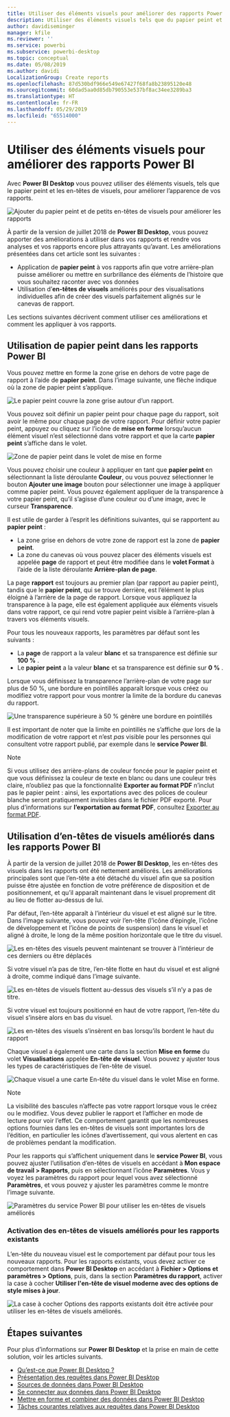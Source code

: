 ```yaml
---
title: Utiliser des éléments visuels pour améliorer des rapports Power BI
description: Utiliser des éléments visuels tels que du papier peint et des en-têtes de visuels pour améliorer des rapports
author: davidiseminger
manager: kfile
ms.reviewer: ''
ms.service: powerbi
ms.subservice: powerbi-desktop
ms.topic: conceptual
ms.date: 05/08/2019
ms.author: davidi
LocalizationGroup: Create reports
ms.openlocfilehash: 87d530bdf966e549e67427f68fa8b23895120e48
ms.sourcegitcommit: 60dad5aa0d85db790553e537bf8ac34ee3289ba3
ms.translationtype: HT
ms.contentlocale: fr-FR
ms.lasthandoff: 05/29/2019
ms.locfileid: "65514000"
---
```

# <a name="use-visual-elements-to-enhance-power-bi-reports"></a>Utiliser des éléments visuels pour améliorer des rapports Power BI

Avec **Power BI Desktop** vous pouvez utiliser des éléments visuels, tels que le papier peint et les en-têtes de visuels, pour améliorer l’apparence de vos rapports.

![Ajouter du papier peint et de petits en-têtes de visuels pour améliorer les rapports](media/desktop-visual-elements-for-reports/visual-elements-for-reports_01.png)

À partir de la version de juillet 2018 de **Power BI Desktop**, vous pouvez apporter des améliorations à utiliser dans vos rapports et rendre vos analyses et vos rapports encore plus attrayants qu’avant. Les améliorations présentées dans cet article sont les suivantes : 

* Application de **papier peint** à vos rapports afin que votre arrière-plan puisse améliorer ou mettre en surbrillance des éléments de l’histoire que vous souhaitez raconter avec vos données
* Utilisation d’**en-têtes de visuels** améliorés pour des visualisations individuelles afin de créer des visuels parfaitement alignés sur le canevas de rapport. 

Les sections suivantes décrivent comment utiliser ces améliorations et comment les appliquer à vos rapports.

## <a name="using-wallpaper-in-power-bi-reports"></a>Utilisation de papier peint dans les rapports Power BI

Vous pouvez mettre en forme la zone grise en dehors de votre page de rapport à l’aide de **papier peint**. Dans l’image suivante, une flèche indique où la zone de papier peint s’applique. 

![Le papier peint couvre la zone grise autour d’un rapport.](media/desktop-visual-elements-for-reports/visual-elements-for-reports_02.png)

Vous pouvez soit définir un papier peint pour chaque page du rapport, soit avoir le même pour chaque page de votre rapport. Pour définir votre papier peint, appuyez ou cliquez sur l’icône de **mise en forme** lorsqu’aucun élément visuel n’est sélectionné dans votre rapport et que la carte **papier peint** s’affiche dans le volet.

![Zone de papier peint dans le volet de mise en forme](media/desktop-visual-elements-for-reports/visual-elements-for-reports_03.png)

Vous pouvez choisir une couleur à appliquer en tant que **papier peint** en sélectionnant la liste déroulante **Couleur**, ou vous pouvez sélectionner le bouton **Ajouter une image** bouton pour sélectionner une image à appliquer comme papier peint. Vous pouvez également appliquer de la transparence à votre papier peint, qu’il s’agisse d’une couleur ou d’une image, avec le curseur **Transparence**.

Il est utile de garder à l’esprit les définitions suivantes, qui se rapportent au **papier peint** :

* La zone grise en dehors de votre zone de rapport est la zone de **papier peint**.
* La zone du canevas où vous pouvez placer des éléments visuels est appelée **page** de rapport et peut être modifiée dans le **volet Format** à l’aide de la liste déroulante **Arrière-plan de page**.

La page **rapport** est toujours au premier plan (par rapport au papier peint), tandis que le **papier peint**, qui se trouve derrière, est l’élément le plus éloigné à l’arrière de la page de rapport. Lorsque vous appliquez la transparence à la page, elle est également appliquée aux éléments visuels dans votre rapport, ce qui rend votre papier peint visible à l’arrière-plan à travers vos éléments visuels.

Pour tous les nouveaux rapports, les paramètres par défaut sont les suivants :

* La **page** de rapport a la valeur **blanc** et sa transparence est définie sur **100 %** .
* Le **papier peint** a la valeur **blanc** et sa transparence est définie sur **0 %** .

Lorsque vous définissez la transparence l’arrière-plan de votre page sur plus de 50 %, une bordure en pointillés apparaît lorsque vous créez ou modifiez votre rapport pour vous montrer la limite de la bordure du canevas du rapport. 

![Une transparence supérieure à 50 % génère une bordure en pointillés](media/desktop-visual-elements-for-reports/visual-elements-for-reports_04.png)

Il est important de noter que la limite en pointillés ne s’affiche *que* lors de la modification de votre rapport et n’est *pas* visible pour les personnes qui consultent votre rapport publié, par exemple dans le **service Power BI**.

> [!NOTE]
> Si vous utilisez des arrière-plans de couleur foncée pour le papier peint et que vous définissez la couleur de texte en blanc ou dans une couleur très claire, n’oubliez pas que la fonctionnalité **Exporter au format PDF** n’inclut pas le papier peint : ainsi, les exportations avec des polices de couleur blanche seront pratiquement invisibles dans le fichier PDF exporté. Pour plus d’informations sur **l’exportation au format PDF**, consultez [Exporter au format PDF](desktop-export-to-pdf.md).


## <a name="using-improved-visual-headers-in-power-bi-reports"></a>Utilisation d’en-têtes de visuels améliorés dans les rapports Power BI

À partir de la version de juillet 2018 de **Power BI Desktop**, les en-têtes des visuels dans les rapports ont été nettement améliorés. Les améliorations principales sont que l’en-tête a été détaché du visuel afin que sa position puisse être ajustée en fonction de votre préférence de disposition et de positionnement, et qu’il apparaît maintenant dans le visuel proprement dit au lieu de flotter au-dessus de lui. 

Par défaut, l’en-tête apparaît à l’intérieur du visuel et est aligné sur le titre. Dans l’image suivante, vous pouvez voir l’en-tête (l’icône d’épingle, l’icône de développement et l’icône de points de suspension) dans le visuel et aligné à droite, le long de la même position horizontale que le titre du visuel.

![Les en-têtes des visuels peuvent maintenant se trouver à l’intérieur de ces derniers ou être déplacés](media/desktop-visual-elements-for-reports/visual-elements-for-reports_05.png)

Si votre visuel n’a pas de titre, l’en-tête flotte en haut du visuel et est aligné à droite, comme indiqué dans l’image suivante. 

![Les en-têtes de visuels flottent au-dessus des visuels s’il n’y a pas de titre.](media/desktop-visual-elements-for-reports/visual-elements-for-reports_07.png)

Si votre visuel est toujours positionné en haut de votre rapport, l’en-tête du visuel s’insère alors en bas du visuel. 

![Les en-têtes des visuels s’insèrent en bas lorsqu’ils bordent le haut du rapport](media/desktop-visual-elements-for-reports/visual-elements-for-reports_08.png)

Chaque visuel a également une carte dans la section **Mise en forme** du volet **Visualisations** appelée **En-tête de visuel**. Vous pouvez y ajuster tous les types de caractéristiques de l’en-tête de visuel.

![Chaque visuel a une carte En-tête du visuel dans le volet Mise en forme.](media/desktop-visual-elements-for-reports/visual-elements-for-reports_09.png)

> [!NOTE]
> La visibilité des bascules n’affecte pas votre rapport lorsque vous le créez ou le modifiez. Vous devez publier le rapport et l’afficher en mode de lecture pour voir l’effet. Ce comportement garantit que les nombreuses options fournies dans les en-têtes de visuels sont importantes lors de l’édition, en particulier les icônes d’avertissement, qui vous alertent en cas de problèmes pendant la modification.

Pour les rapports qui s’affichent uniquement dans le **service Power BI**, vous pouvez ajuster l’utilisation d’en-têtes de visuels en accédant à **Mon espace de travail > Rapports**, puis en sélectionnant l’icône **Paramètres**. Vous y voyez les paramètres du rapport pour lequel vous avez sélectionné **Paramètres**, et vous pouvez y ajuster les paramètres comme le montre l’image suivante.

![Paramètres du service Power BI pour utiliser les en-têtes de visuels améliorés](media/desktop-visual-elements-for-reports/visual-elements-for-reports_10.png)

### <a name="enabling-improved-visual-headers-for-existing-reports"></a>Activation des en-têtes de visuels améliorés pour les rapports existants

L’en-tête du nouveau visuel est le comportement par défaut pour tous les nouveaux rapports. Pour les rapports existants, vous devez activer ce comportement dans **Power BI Desktop** en accédant à **Fichier > Options et paramètres > Options**, puis, dans la section **Paramètres du rapport**, activer la case à cocher **Utiliser l'en-tête de visuel moderne avec des options de style mises à jour**.

![La case à cocher Options des rapports existants doit être activée pour utiliser les en-têtes de visuels améliorés.](media/desktop-visual-elements-for-reports/visual-elements-for-reports_06.png)


## <a name="next-steps"></a>Étapes suivantes
Pour plus d’informations sur **Power BI Desktop** et la prise en main de cette solution, voir les articles suivants.

* [Qu’est-ce que Power BI Desktop ?](desktop-what-is-desktop.md)
* [Présentation des requêtes dans Power BI Desktop](desktop-query-overview.md)
* [Sources de données dans Power BI Desktop](desktop-data-sources.md)
* [Se connecter aux données dans Power BI Desktop](desktop-connect-to-data.md)
* [Mettre en forme et combiner des données dans Power BI Desktop](desktop-shape-and-combine-data.md)
* [Tâches courantes relatives aux requêtes dans Power BI Desktop](desktop-common-query-tasks.md)   

